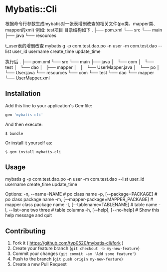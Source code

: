 # Mybatis::Cli

根据命令行参数生成mybatis对一张表增删改查的相关文件(po类、mapper类、mapper的xml)
例如: test项目 目录结构如下
.
├── pom.xml
└── src
    └── main
        ├── java
        └── resources

t_user表的增删改查
mybatis g -p com.test.dao.po -n user -m com.test.dao --list user_id username create_time update_time

执行后
.
├── pom.xml
└── src
    └── main
        ├── java
        │   └── com
        │       └── test
        │           └── dao
        │               ├── mapper
        │               │   └── UserMapper.java
        │               └── po
        │                   └── User.java
        └── resources
            └── com
                └── test
                    └── dao
                        └── mapper
                            └── UserMapper.xml

## Installation

Add this line to your application's Gemfile:

```ruby
gem 'mybatis-cli'
```

And then execute:

    $ bundle

Or install it yourself as:

    $ gem install mybatis-cli

## Usage
  mybatis g -p com.test.dao.po -n user -m com.test.dao --list user_id username create_time update_time

Options:
  -n, --name=NAME                        # po class name
  -p, [--package=PACKAGE]                # po class package name
  -m, [--mapper-package=MAPPER_PACKAGE]  # mapper class package name
  -t, [--tablename=TABLENAME]            # table name
  -l, --list=one two three               # table columns
  -h, [--help], [--no-help]              # Show this help message and quit

## Contributing

1. Fork it ( https://github.com/typ0520/mybatis-cli/fork )
2. Create your feature branch (`git checkout -b my-new-feature`)
3. Commit your changes (`git commit -am 'Add some feature'`)
4. Push to the branch (`git push origin my-new-feature`)
5. Create a new Pull Request
